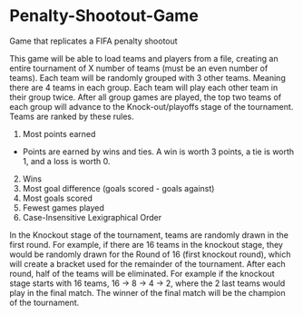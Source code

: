 # Penalty-Shootout-Game
Game that replicates a FIFA penalty shootout

This game will be able to load teams and players from a file, creating an entire tournament of X number of teams (must be an even number of teams). Each team will be randomly grouped with 3 other teams. Meaning there are 4 teams in each group. Each team will play each other team in their group twice. After all group games are played, the top two teams of each group will advance to the Knock-out/playoffs stage of the tournament. Teams are ranked by these rules.

1. Most points earned
  - Points are earned by wins and ties. A win is worth 3 points, a tie is worth 1, and a loss is worth 0.
2. Wins
3. Most goal difference (goals scored - goals against)
4. Most goals scored
5. Fewest games played
6. Case-Insensitive Lexigraphical Order

In the Knockout stage of the tournament, teams are randomly drawn in the first round. For example, if there are 16 teams in the knockout stage, they would be randomly drawn for the Round of 16 (first knockout round), which will create a bracket used for the remainder of the tournament. After each round, half of the teams will be eliminated. For example if the knockout stage starts with 16 teams, 16 -> 8 -> 4 -> 2, where the 2 last teams would play in the final match. The winner of the final match will be the champion of the tournament. 

